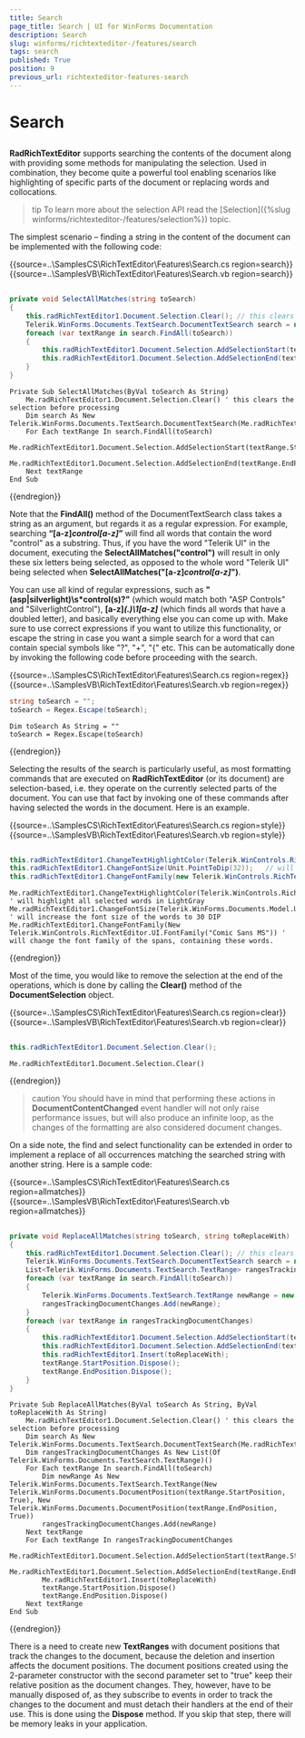 ```yaml
---
title: Search
page_title: Search | UI for WinForms Documentation
description: Search
slug: winforms/richtexteditor-/features/search
tags: search
published: True
position: 9
previous_url: richtexteditor-features-search
---
```


# Search



## 

__RadRichTextEditor__ supports searching the contents of the document along with providing some methods for manipulating the selection. Used in combination, they become quite a powerful tool enabling scenarios like highlighting of specific parts of the document or replacing words and collocations.
        
>tip To learn more about the selection API read the [Selection]({%slug winforms/richtexteditor-/features/selection%}) topic.
>

The simplest scenario – finding a string in the content of the document can be implemented with the following code:

{{source=..\SamplesCS\RichTextEditor\Features\Search.cs region=search}} 
{{source=..\SamplesVB\RichTextEditor\Features\Search.vb region=search}} 

````C#
        
private void SelectAllMatches(string toSearch)
{
    this.radRichTextEditor1.Document.Selection.Clear(); // this clears the selection before processing
    Telerik.WinForms.Documents.TextSearch.DocumentTextSearch search = new Telerik.WinForms.Documents.TextSearch.DocumentTextSearch(this.radRichTextEditor1.Document);
    foreach (var textRange in search.FindAll(toSearch))
    {
        this.radRichTextEditor1.Document.Selection.AddSelectionStart(textRange.StartPosition);
        this.radRichTextEditor1.Document.Selection.AddSelectionEnd(textRange.EndPosition);
    }
}

````
````VB.NET
Private Sub SelectAllMatches(ByVal toSearch As String)
    Me.radRichTextEditor1.Document.Selection.Clear() ' this clears the selection before processing
    Dim search As New Telerik.WinForms.Documents.TextSearch.DocumentTextSearch(Me.radRichTextEditor1.Document)
    For Each textRange In search.FindAll(toSearch)
        Me.radRichTextEditor1.Document.Selection.AddSelectionStart(textRange.StartPosition)
        Me.radRichTextEditor1.Document.Selection.AddSelectionEnd(textRange.EndPosition)
    Next textRange
End Sub

````

{{endregion}} 

Note that the __FindAll()__ method of the DocumentTextSearch class takes a string as an argument, but regards it as a regular expression. For example, searching __“[a-z]*control[a-z]*”__ will find all words that contain the word "control" as a substring. Thus, if you have the word "Telerik UI" in the document, executing the __SelectAllMatches("control")__ will result in only these six letters being selected, as opposed to the whole word "Telerik UI" being selected when __SelectAllMatches("[a-z]*control[a-z]*")__.
        

You can use all kind of regular expressions, such as __"(asp|silverlight)\s*control(s)?"__ (which would match both "ASP Controls" and "SilverlightControl"), __[a-z]*(.)\1[a-z]*__ (which finds all words that have a doubled letter), and basically   everything else you can come up with. Make sure to use correct expressions if you want to utilize this functionality, or escape the string in case you want a simple search for a word that can contain special symbols like "?", "+", "{" etc. This can be automatically done by invoking the following code before proceeding with the search.

{{source=..\SamplesCS\RichTextEditor\Features\Search.cs region=regex}} 
{{source=..\SamplesVB\RichTextEditor\Features\Search.vb region=regex}} 

````C#
string toSearch = "";
toSearch = Regex.Escape(toSearch);

````
````VB.NET
Dim toSearch As String = ""
toSearch = Regex.Escape(toSearch)

````

{{endregion}} 


Selecting the results of the search is particularly useful, as most formatting commands that are executed on __RadRichTextEditor__ (or its document) are selection-based, i.e. they operate on the currently selected parts of the document. You can use that fact by invoking one of these commands after having selected the words in the document. Here is an example.
 
{{source=..\SamplesCS\RichTextEditor\Features\Search.cs region=style}} 
{{source=..\SamplesVB\RichTextEditor\Features\Search.vb region=style}} 

````C#
            
this.radRichTextEditor1.ChangeTextHighlightColor(Telerik.WinControls.RichTextEditor.UI.Colors.LightGray);  // will highlight all selected words in LightGray
this.radRichTextEditor1.ChangeFontSize(Unit.PointToDip(32));   // will increase the font size of the words to 30 DIP
this.radRichTextEditor1.ChangeFontFamily(new Telerik.WinControls.RichTextEditor.UI.FontFamily("Comic Sans MS")); // will change the font family of the spans, containing these words.

````
````VB.NET
Me.radRichTextEditor1.ChangeTextHighlightColor(Telerik.WinControls.RichTextEditor.UI.Colors.LightGray) ' will highlight all selected words in LightGray
Me.radRichTextEditor1.ChangeFontSize(Telerik.WinForms.Documents.Model.Unit.PointToDip(32)) ' will increase the font size of the words to 30 DIP
Me.radRichTextEditor1.ChangeFontFamily(New Telerik.WinControls.RichTextEditor.UI.FontFamily("Comic Sans MS")) ' will change the font family of the spans, containing these words.

````

{{endregion}} 

Most of the time, you would like to remove the selection at the end of the operations, which is done by calling the __Clear()__ method of the __DocumentSelection__ object.

{{source=..\SamplesCS\RichTextEditor\Features\Search.cs region=clear}} 
{{source=..\SamplesVB\RichTextEditor\Features\Search.vb region=clear}} 

````C#
        
this.radRichTextEditor1.Document.Selection.Clear();

````
````VB.NET
Me.radRichTextEditor1.Document.Selection.Clear()

````

{{endregion}} 

>caution You should have in mind that performing these actions in __DocumentContentChanged__ event handler will not only raise performance issues, but will also produce an infinite loop, as the changes of the formatting are also considered document changes.
>

On a side note, the find and select functionality can be extended in order to implement a replace of all occurrences matching the searched string with another string. Here is a sample code:

{{source=..\SamplesCS\RichTextEditor\Features\Search.cs region=allmatches}} 
{{source=..\SamplesVB\RichTextEditor\Features\Search.vb region=allmatches}} 

````C#
        
private void ReplaceAllMatches(string toSearch, string toReplaceWith)
{
    this.radRichTextEditor1.Document.Selection.Clear(); // this clears the selection before processing
    Telerik.WinForms.Documents.TextSearch.DocumentTextSearch search = new Telerik.WinForms.Documents.TextSearch.DocumentTextSearch(this.radRichTextEditor1.Document);
    List<Telerik.WinForms.Documents.TextSearch.TextRange> rangesTrackingDocumentChanges = new List<Telerik.WinForms.Documents.TextSearch.TextRange>();
    foreach (var textRange in search.FindAll(toSearch))
    {
        Telerik.WinForms.Documents.TextSearch.TextRange newRange = new Telerik.WinForms.Documents.TextSearch.TextRange(new Telerik.WinForms.Documents.DocumentPosition(textRange.StartPosition, true), new Telerik.WinForms.Documents.DocumentPosition(textRange.EndPosition, true));
        rangesTrackingDocumentChanges.Add(newRange);
    }
    foreach (var textRange in rangesTrackingDocumentChanges)
    {
        this.radRichTextEditor1.Document.Selection.AddSelectionStart(textRange.StartPosition);
        this.radRichTextEditor1.Document.Selection.AddSelectionEnd(textRange.EndPosition);
        this.radRichTextEditor1.Insert(toReplaceWith);
        textRange.StartPosition.Dispose();
        textRange.EndPosition.Dispose();
    }
}

````
````VB.NET
Private Sub ReplaceAllMatches(ByVal toSearch As String, ByVal toReplaceWith As String)
    Me.radRichTextEditor1.Document.Selection.Clear() ' this clears the selection before processing
    Dim search As New Telerik.WinForms.Documents.TextSearch.DocumentTextSearch(Me.radRichTextEditor1.Document)
    Dim rangesTrackingDocumentChanges As New List(Of Telerik.WinForms.Documents.TextSearch.TextRange)()
    For Each textRange In search.FindAll(toSearch)
        Dim newRange As New Telerik.WinForms.Documents.TextSearch.TextRange(New Telerik.WinForms.Documents.DocumentPosition(textRange.StartPosition, True), New Telerik.WinForms.Documents.DocumentPosition(textRange.EndPosition, True))
        rangesTrackingDocumentChanges.Add(newRange)
    Next textRange
    For Each textRange In rangesTrackingDocumentChanges
        Me.radRichTextEditor1.Document.Selection.AddSelectionStart(textRange.StartPosition)
        Me.radRichTextEditor1.Document.Selection.AddSelectionEnd(textRange.EndPosition)
        Me.radRichTextEditor1.Insert(toReplaceWith)
        textRange.StartPosition.Dispose()
        textRange.EndPosition.Dispose()
    Next textRange
End Sub

````

{{endregion}} 




There is a need to create new __TextRanges__ with document positions that track the changes to the document, because the deletion and  insertion affects the document positions. The document positions created using the 2-parameter constructor with the second parameter set to "true" keep their relative position as the document changes. They, however, have to be manually disposed of, as they subscribe to events in order to track the changes to the document and must detach their handlers at the end of their use. This is done using the __Dispose__ method. If you skip that step, there will be memory leaks in your application.
        
